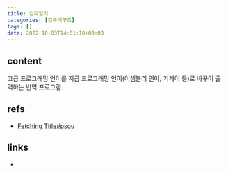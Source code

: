```yaml
---
title: 컴파일러
categories: [컴퓨터구조]
tags: []
date: 2022-10-03T14:51:18+09:00
---
```


## content
고급 프로그래밍 언어를 저급 프로그래밍 언어(어셈블리 언어, 기계어 등)로 바꾸어 출력하는 번역 프로그램. 



## refs
- [Fetching Title#psou](https://ko.wikipedia.org/wiki/%EC%BB%B4%ED%8C%8C%EC%9D%BC%EB%9F%AC)


## links
- 
